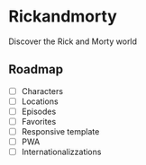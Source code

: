 # Rickandmorty

Discover the Rick and Morty world


## Roadmap

- [ ] Characters
- [ ] Locations
- [ ] Episodes
- [ ] Favorites
- [ ] Responsive template
- [ ] PWA
- [ ] Internationalizzations